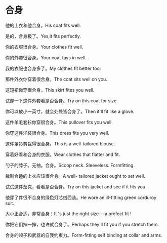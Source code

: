 # 合身

<p><span class="chinese">他的上衣和他合身。</span><span class="english">His coat fits well.</span></p>

<p><span class="chinese">是的，合身极了。</span><span class="english">Yes,it fits perfectly.</span></p>

<p><span class="chinese">你的衣服很合身。</span><span class="english">Your clothes fit well.</span></p>

<p><span class="chinese">你的外套很合身。</span><span class="english">Your coat fays in well.</span></p>

<p><span class="chinese">我的衣服也合身多了。</span><span class="english">My clothes fit better too.</span></p>

<p><span class="chinese">那件外衣你穿着很合身。</span><span class="english">The coat sits well on you.</span></p>

<p><span class="chinese">这短裙你穿很合身。</span><span class="english">This skirt fites you well.</span></p>

<p><span class="chinese">试穿一下这件外套看是否合身。</span><span class="english">Try on this coat for size.</span></p>

<p><span class="chinese">你可以放小一英寸，就会处处皆合身了。</span><span class="english">Then it'll fit like a glove.</span></p>

<p><span class="chinese">这件羊毛套衫你穿很合身。</span><span class="english">This pullover fits you well.</span></p>

<p><span class="chinese">你穿这件洋装很合身。</span><span class="english">This dress fits you very well.</span></p>

<p><span class="chinese">这件罩衫剪裁得很合身。</span><span class="english">This is a well-tailored blouse.</span></p>

<p><span class="chinese">穿着好看和合身的衣服。</span><span class="english">Wear clothes that flatter and fit.</span></p>

<p><span class="chinese">勺子的脖子。无袖。合身。</span><span class="english">Scoop neck. Sleeveless. Formfitting.</span></p>

<p><span class="chinese">裁制合适的上衣应该很合身。</span><span class="english">A well- tailored jacket ought to set well.</span></p>

<p><span class="chinese">试试这件茄克，看看是否合身。</span><span class="english">Try on this jacket and see if it fits you.</span></p>

<p><span class="chinese">他穿了件很不合身的绿色灯芯绒西装。</span><span class="english">He wore an ill-fitting green corduroy suit.</span></p>

<p><span class="chinese">大小正合适，非常合身！</span><span class="english">It 's just the right size---a prefect fit !</span></p>

<p><span class="chinese">你把它们抻一抻，也许就合身了。</span><span class="english">Perhaps they'll fit you if you stretch them.</span></p>

<p><span class="chinese">合身的领子和武器的自我约束力。</span><span class="english">Form-fitting self binding at collar and arms.</span></p>

